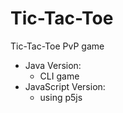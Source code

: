 # Tic-Tac-Toe
Tic-Tac-Toe PvP game 
* Java Version: 
  * CLI game
* JavaScript Version:
  * using p5js

